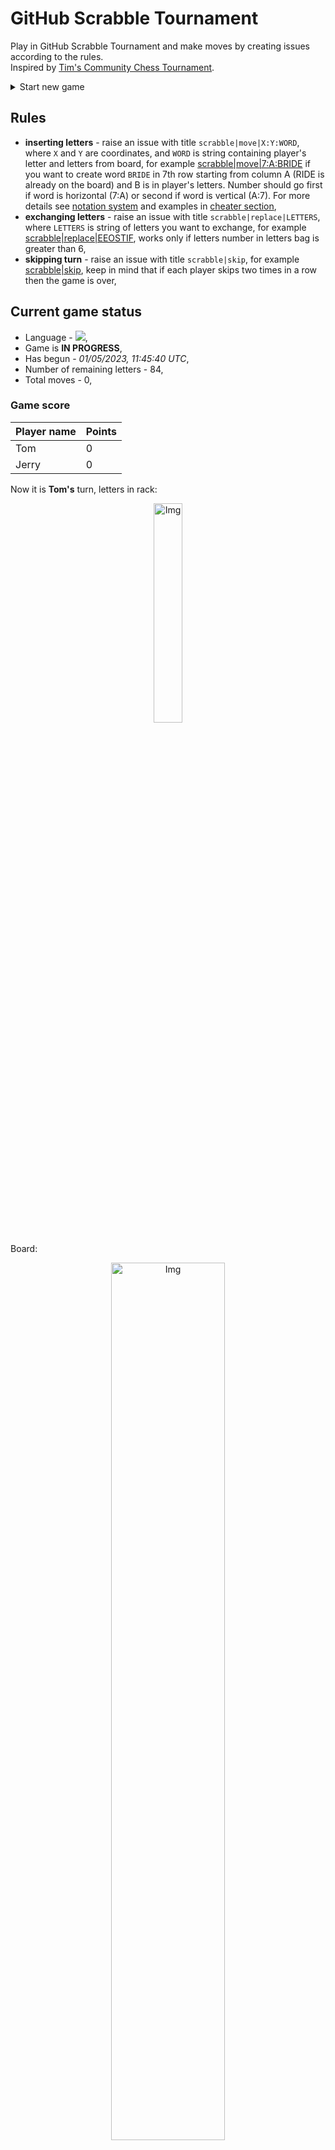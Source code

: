
# GitHub Scrabble Tournament
Play in GitHub Scrabble Tournament and make moves by creating issues according to the rules.    
Inspired by [Tim's Community Chess Tournament](https://github.com/timburgan/).

<details>
  <summary>Start new game</summary>
  
 
 - [GB](https://github.com/radosz99/radosz99/issues/new?title=scrabble%7Cinit%7CGB&body=Just+push+%27Submit+new+issue%27+or+update+with+your+move)  ![](https://raw.githubusercontent.com/radosz99/radosz99/main/flags/GB.png)
 - [PL](https://github.com/radosz99/radosz99/issues/new?title=scrabble%7Cinit%7CPL&body=Just+push+%27Submit+new+issue%27+or+update+with+your+move)  ![](https://raw.githubusercontent.com/radosz99/radosz99/main/flags/PL.png)
 - [ES](https://github.com/radosz99/radosz99/issues/new?title=scrabble%7Cinit%7CES&body=Just+push+%27Submit+new+issue%27+or+update+with+your+move)  ![](https://raw.githubusercontent.com/radosz99/radosz99/main/flags/ES.png)
 - [DE](https://github.com/radosz99/radosz99/issues/new?title=scrabble%7Cinit%7CDE&body=Just+push+%27Submit+new+issue%27+or+update+with+your+move)  ![](https://raw.githubusercontent.com/radosz99/radosz99/main/flags/DE.png)
 - [FR](https://github.com/radosz99/radosz99/issues/new?title=scrabble%7Cinit%7CFR&body=Just+push+%27Submit+new+issue%27+or+update+with+your+move)  ![](https://raw.githubusercontent.com/radosz99/radosz99/main/flags/FR.png)
</details>
        

## Rules
 - **inserting letters** - raise an issue with title `scrabble|move|X:Y:WORD`, where `X` and `Y` are coordinates, and `WORD` is string containing player's letter and letters from board, for example [scrabble&#124;move&#124;7:A:BRIDE](https://github.com/radosz99/radosz99/issues/new?title=scrabble%7Cmove%7C7%3AA%3ABRIDE&body=Just+push+%27Submit+new+issue%27+or+update+with+your+move) if you want to create word `BRIDE` in 7th row starting from column A (RIDE is already on the board) and B is in player's letters. Number should go first if word is horizontal (7:A) or second if word is vertical (A:7). For more details see [notation system](https://en.wikipedia.org/wiki/Scrabble#Notation_system) and examples in [cheater section](#cheater),
 - **exchanging letters** - raise an issue with title `scrabble|replace|LETTERS`, where `LETTERS` is string of letters you want to exchange, for example [scrabble&#124;replace&#124;EEOSTIF](https://github.com/radosz99/radosz99/issues/new?title=scrabble%7Creplace%7CEEOSTIF&body=Just+push+%27Submit+new+issue%27+or+update+with+your+move), works only if letters number in letters bag is greater than 6,
 - **skipping turn** - raise an issue with title `scrabble|skip`, for example [scrabble&#124;skip](https://github.com/radosz99/radosz99/issues/new?title=scrabble%7Cskip&body=Just+push+%27Submit+new+issue%27+or+update+with+your+move), keep in mind that if each player skips two times in a row then the game is over,

## Current game status
 - Language - ![](https://raw.githubusercontent.com/radosz99/radosz99/main/flags/GB.png),
 - Game is **IN PROGRESS**,
 - Has begun - *01/05/2023, 11:45:40 UTC*,
 - Number of remaining letters - 84,
 - Total moves - 0,
    
### Game score
| Player name | Points |
 | - | - |  
| Tom | 0
| Jerry | 0

Now it is **Tom's** turn, letters in rack:
<p align="center">
    <img src="https://raw.githubusercontent.com/radosz99/radosz99/main/rack.png" width=30% alt="Img"/>
</p>

Board:
<p align="center">
<img src="https://raw.githubusercontent.com/radosz99/radosz99/main/board.png" width=60% alt="Img"/>
</p>
    
## User leaderboard
| Moves | Who | Points |
| - | - | - |

<a name="cheater"></a>
## Cheater section  
Try out my algorithm and check the moves that were found based on the state of the board and rack. :cowboy_hat_face:
<details>
  <summary>Reveal some fancy moves :)</summary>
  
  | Id | Move | Points |
  | - | - | - |  
|1 | [7:D:feist](https://github.com/radosz99/radosz99/issues/new?title=scrabble%7Cmove%7C7%3AD%3Afeist&body=Just+push+%27Submit+new+issue%27+or+update+with+your+move) | 24 
|2 | [7:D:fetes](https://github.com/radosz99/radosz99/issues/new?title=scrabble%7Cmove%7C7%3AD%3Afetes&body=Just+push+%27Submit+new+issue%27+or+update+with+your+move) | 24 
|3 | [7:D:fiest](https://github.com/radosz99/radosz99/issues/new?title=scrabble%7Cmove%7C7%3AD%3Afiest&body=Just+push+%27Submit+new+issue%27+or+update+with+your+move) | 24 
|4 | [7:D:foist](https://github.com/radosz99/radosz99/issues/new?title=scrabble%7Cmove%7C7%3AD%3Afoist&body=Just+push+%27Submit+new+issue%27+or+update+with+your+move) | 24 
|5 | [7:H:softie](https://github.com/radosz99/radosz99/issues/new?title=scrabble%7Cmove%7C7%3AH%3Asoftie&body=Just+push+%27Submit+new+issue%27+or+update+with+your+move) | 20 
|6 | [7:G:softie](https://github.com/radosz99/radosz99/issues/new?title=scrabble%7Cmove%7C7%3AG%3Asoftie&body=Just+push+%27Submit+new+issue%27+or+update+with+your+move) | 20 
|7 | [7:D:softie](https://github.com/radosz99/radosz99/issues/new?title=scrabble%7Cmove%7C7%3AD%3Asoftie&body=Just+push+%27Submit+new+issue%27+or+update+with+your+move) | 20 
|8 | [7:C:softie](https://github.com/radosz99/radosz99/issues/new?title=scrabble%7Cmove%7C7%3AC%3Asoftie&body=Just+push+%27Submit+new+issue%27+or+update+with+your+move) | 20 
|9 | [7:H:feist](https://github.com/radosz99/radosz99/issues/new?title=scrabble%7Cmove%7C7%3AH%3Afeist&body=Just+push+%27Submit+new+issue%27+or+update+with+your+move) | 18 
|10 | [7:H:fetes](https://github.com/radosz99/radosz99/issues/new?title=scrabble%7Cmove%7C7%3AH%3Afetes&body=Just+push+%27Submit+new+issue%27+or+update+with+your+move) | 18 
</details>
    
## Latest moves
<details>
<summary>Show 10 latest moves</summary>
  
  
  | Id | Type | Move / Letters to replace | Created words / New letters | Date | Points | Player | Who |
  | - | - | - | - | - | - | - | - |
</details>
    